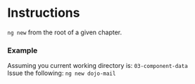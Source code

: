 # Instructions

`ng new` from the root of a given chapter.

### Example

Assuming you current working directory is: `03-component-data`  
Issue the following: `ng new dojo-mail`
